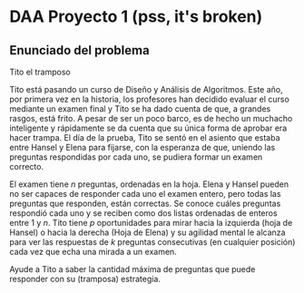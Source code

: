 # DAA Proyecto 1 (pss, it's broken)
## Enunciado del problema
Tito el tramposo

Tito está pasando un curso de Diseño y Análisis de Algoritmos. Este año,
por primera vez en la historia, los profesores han decidido evaluar el
curso mediante un examen final y Tito se ha dado cuenta de que, a
grandes rasgos, está frito. A pesar de ser un poco barco, es de hecho un
muchacho inteligente y rápidamente se da cuenta que su única forma de
aprobar era hacer trampa. El día de la prueba, Tito se sentó en el
asiento que estaba entre Hansel y Elena para fijarse, con la esperanza
de que, uniendo las preguntas respondidas por cada uno, se pudiera
formar un examen correcto.

El examen tiene $n$ preguntas, ordenadas en la hoja. Elena y Hansel
pueden no ser capaces de responder cada uno el examen entero, pero todas
las preguntas que responden, están correctas. Se conoce cuáles preguntas
respondió cada uno y se reciben como dos listas ordenadas de enteros
entre 1 y $n$. Tito tiene $p$ oportunidades para mirar hacia la
izquierda (hoja de Hansel) o hacia la derecha (Hoja de Elena) y su
agilidad mental le alcanza para ver las respuestas de $k$ preguntas
consecutivas (en cualquier posición) cada vez que echa una mirada a un
examen.

Ayude a Tito a saber la cantidad máxima de preguntas que puede responder
con su (tramposa) estrategia.
